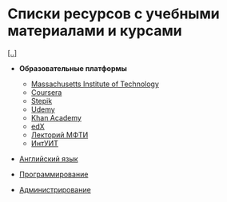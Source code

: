 # Списки ресурсов с учебными материалами и курсами

[[..]](ReadMe.md)

- __Образовательные платформы__
    - [Massachusetts Institute of Technology](https://ocw.mit.edu)
    - [Coursera](https://www.coursera.org)
    - [Stepik](https://stepik.org)
    - [Udemy](https://www.udemy.com)
    - [Khan Academy](https://www.khanacademy.org)
    - [edX](https://www.edx.org)
    - [Лекторий МФТИ](https://lectoriy.mipt.ru)
    - [ИнтУИТ](http://www.intuit.ru)

- [Английский язык](English.md)

- [Программирование](Programming.md)

- [Администрирование](Administration.md)
